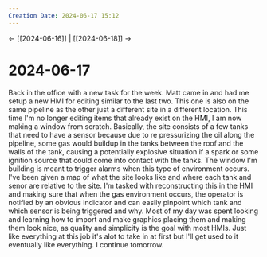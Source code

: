 ```yaml
---
Creation Date: 2024-06-17 15:12
---
```


<- [[2024-06-16]] | [[2024-06-18]]  ->

# 2024-06-17
Back in the office with a new task for the week. Matt came in and had me setup a new HMI for editing similar to the last two. This one is also on the same pipeline as the other just a different site in a different location. This time I'm no longer editing items that already exist on the HMI, I am now making a window from scratch. Basically, the site consists of a few tanks that need to have a sensor because due to re pressurizing the oil along the pipeline, some gas would buildup in the tanks between the roof and the walls of the tank, causing a potentially explosive situation if a spark or some ignition source that could come into contact with the tanks. The window I'm building is meant to trigger alarms when this type of environment occurs. I've been given a map of what the site looks like and where each tank and senor are relative to the site. I'm tasked with reconstructing this in the HMI and making sure that when the gas environment occurs, the operator is notified by an obvious indicator and can easily pinpoint which tank and which sensor is being triggered and why. Most of my day was spent looking and learning how to import and make graphics placing them and making them look nice, as quality and simplicity is the goal with most HMIs. Just like everything at this job it's alot to take in at first but I'll get used to it eventually like everything. I continue tomorrow.